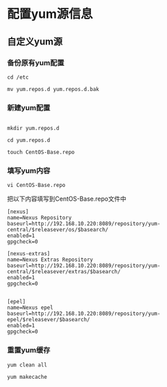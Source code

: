 # 配置yum源信息

## 自定义yum源

### 备份原有yum配置

```
cd /etc 

mv yum.repos.d yum.repos.d.bak
```

### 新建yum配置

```

mkdir yum.repos.d

cd yum.repos.d

touch CentOS-Base.repo

```

### 填写yum内容

```
vi CentOS-Base.repo
```

把以下内容填写到CentOS-Base.repo文件中


```
[nexus]
name=Nexus Repository
baseurl=http://192.168.10.220:8089/repository/yum-central/$releasever/os/$basearch/
enabled=1
gpgcheck=0

[nexus-extras]
name=Nexus Extras Repository
baseurl=http://192.168.10.220:8089/repository/yum-central/$releasever/extras/$basearch/
enabled=1
gpgcheck=0


[epel]
name=Nexus epel
baseurl=http://192.168.10.220:8089/repository/yum-epel/$releasever/$basearch/
enabled=1
gpgcheck=0

```

### 重置yum缓存

```
yum clean all

yum makecache
```